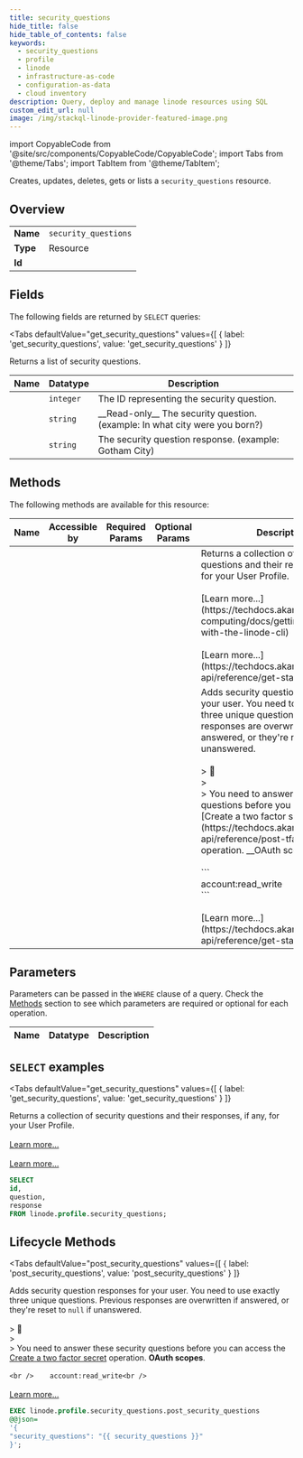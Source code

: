 ```yaml
--- 
title: security_questions
hide_title: false
hide_table_of_contents: false
keywords:
  - security_questions
  - profile
  - linode
  - infrastructure-as-code
  - configuration-as-data
  - cloud inventory
description: Query, deploy and manage linode resources using SQL
custom_edit_url: null
image: /img/stackql-linode-provider-featured-image.png
---
```


import CopyableCode from '@site/src/components/CopyableCode/CopyableCode';
import Tabs from '@theme/Tabs';
import TabItem from '@theme/TabItem';

Creates, updates, deletes, gets or lists a <code>security_questions</code> resource.

## Overview
<table><tbody>
<tr><td><b>Name</b></td><td><code>security_questions</code></td></tr>
<tr><td><b>Type</b></td><td>Resource</td></tr>
<tr><td><b>Id</b></td><td><CopyableCode code="linode.profile.security_questions" /></td></tr>
</tbody></table>

## Fields

The following fields are returned by `SELECT` queries:

<Tabs
    defaultValue="get_security_questions"
    values={[
        { label: 'get_security_questions', value: 'get_security_questions' }
    ]}
>
<TabItem value="get_security_questions">

Returns a list of security questions.

<table>
<thead>
    <tr>
    <th>Name</th>
    <th>Datatype</th>
    <th>Description</th>
    </tr>
</thead>
<tbody>
<tr>
    <td><CopyableCode code="id" /></td>
    <td><code>integer</code></td>
    <td>The ID representing the security question.</td>
</tr>
<tr>
    <td><CopyableCode code="question" /></td>
    <td><code>string</code></td>
    <td>__Read-only__ The security question. (example: In what city were you born?)</td>
</tr>
<tr>
    <td><CopyableCode code="response" /></td>
    <td><code>string</code></td>
    <td>The security question response. (example: Gotham City)</td>
</tr>
</tbody>
</table>
</TabItem>
</Tabs>

## Methods

The following methods are available for this resource:

<table>
<thead>
    <tr>
    <th>Name</th>
    <th>Accessible by</th>
    <th>Required Params</th>
    <th>Optional Params</th>
    <th>Description</th>
    </tr>
</thead>
<tbody>
<tr>
    <td><a href="#get_security_questions"><CopyableCode code="get_security_questions" /></a></td>
    <td><CopyableCode code="select" /></td>
    <td></td>
    <td></td>
    <td>Returns a collection of security questions and their responses, if any, for your User Profile.<br /><br />[Learn more...](https://techdocs.akamai.com/cloud-computing/docs/getting-started-with-the-linode-cli)<br /><br />[Learn more...](https://techdocs.akamai.com/linode-api/reference/get-started#oauth)</td>
</tr>
<tr>
    <td><a href="#post_security_questions"><CopyableCode code="post_security_questions" /></a></td>
    <td><CopyableCode code="exec" /></td>
    <td></td>
    <td></td>
    <td>Adds security question responses for your user. You need to use exactly three unique questions. Previous responses are overwritten if answered, or they're reset to `null` if unanswered.<br /><br />&gt; 📘<br />&gt;<br />&gt; You need to answer these security questions before you can access the [Create a two factor secret](https://techdocs.akamai.com/linode-api/reference/post-tfa-enable) operation. __OAuth scopes__.<br /><br />    ```<br />    account:read_write<br />    ```<br /><br />[Learn more...](https://techdocs.akamai.com/linode-api/reference/get-started#oauth)</td>
</tr>
</tbody>
</table>

## Parameters

Parameters can be passed in the `WHERE` clause of a query. Check the [Methods](#methods) section to see which parameters are required or optional for each operation.

<table>
<thead>
    <tr>
    <th>Name</th>
    <th>Datatype</th>
    <th>Description</th>
    </tr>
</thead>
<tbody>
</tbody>
</table>

## `SELECT` examples

<Tabs
    defaultValue="get_security_questions"
    values={[
        { label: 'get_security_questions', value: 'get_security_questions' }
    ]}
>
<TabItem value="get_security_questions">

Returns a collection of security questions and their responses, if any, for your User Profile.<br /><br />[Learn more...](https://techdocs.akamai.com/cloud-computing/docs/getting-started-with-the-linode-cli)<br /><br />[Learn more...](https://techdocs.akamai.com/linode-api/reference/get-started#oauth)

```sql
SELECT
id,
question,
response
FROM linode.profile.security_questions;
```
</TabItem>
</Tabs>


## Lifecycle Methods

<Tabs
    defaultValue="post_security_questions"
    values={[
        { label: 'post_security_questions', value: 'post_security_questions' }
    ]}
>
<TabItem value="post_security_questions">

Adds security question responses for your user. You need to use exactly three unique questions. Previous responses are overwritten if answered, or they're reset to `null` if unanswered.<br /><br />&gt; 📘<br />&gt;<br />&gt; You need to answer these security questions before you can access the [Create a two factor secret](https://techdocs.akamai.com/linode-api/reference/post-tfa-enable) operation. __OAuth scopes__.<br /><br />    ```<br />    account:read_write<br />    ```<br /><br />[Learn more...](https://techdocs.akamai.com/linode-api/reference/get-started#oauth)

```sql
EXEC linode.profile.security_questions.post_security_questions 
@@json=
'{
"security_questions": "{{ security_questions }}"
}';
```
</TabItem>
</Tabs>
